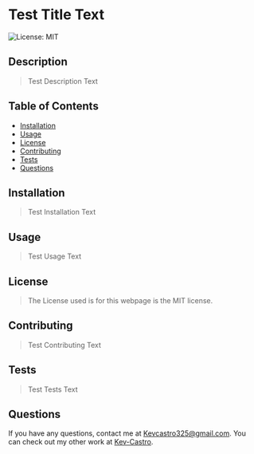 # Test Title Text

![License: MIT](https://img.shields.io/badge/License-MIT-yellow.svg)

## Description
> Test Description Text

## Table of Contents
- [Installation](#installation)
- [Usage](#usage)
- [License](#license)
- [Contributing](#contributing)
- [Tests](#tests)
- [Questions](#questions)

## Installation
> Test Installation Text

## Usage
>  Test Usage Text

## License
> The License used is for this webpage is the MIT license. 

## Contributing
> Test Contributing Text


## Tests
> Test Tests Text


## Questions

If you have any questions, contact me at Kevcastro325@gmail.com. You can check out my other work at [Kev-Castro](https://github.com/Kev-Castro).
